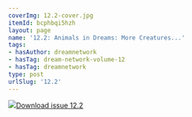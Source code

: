```yaml
---
coverImg: 12.2-cover.jpg
itemId: bcphbqi5hzh
layout: page
name: '12.2: Animals in Dreams: More Creatures...'
tags:
- hasAuthor: dreamnetwork
- hasTag: dream-network-volume-12
- hasTag: dreamnetwork
type: post
urlSlug: '12.2'
---
```

<img class="card-journal-img" src="../images/12.2-rect.jpg"/><a href="../files/pdfs/Volume_12/12.2-Dream-Network_Volume-12_No-2.pdf" download="">Download issue 12.2</a>